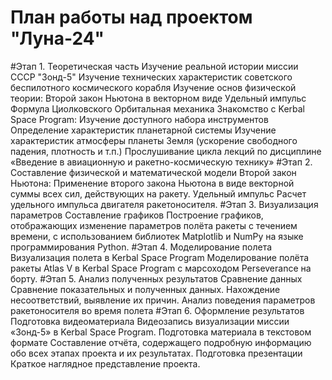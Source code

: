 # План работы над проектом "Луна-24"
#Этап 1. Теоретическая часть
Изучение реальной истории миссии СССР "Зонд-5"
Изучение технических характеристик советского беспилотного космического корабля
Изучение основ физической теории:
Второй закон Ньютона в векторном виде
Удельный импульс
Формула Циолковского
Орбитальная механика
Знакомство с Kerbal Space Program:
Изучение доступного набора инструментов
Определение характеристик планетарной системы
Изучение характеристик атмосферы планеты Земля (ускорение свободного падения, плотность и т.п.)
Прослушивание цикла лекций по дисциплине «Введение в авиационную и ракетно-космическую технику»
#Этап 2. Составление физической и математической модели
Второй закон Ньютона:
Применение второго закона Ньютона в виде векторной суммы всех сил, действующих на ракету.
Удельный импульс
Расчет удельного импульса двигателя ракетоносителя.
#Этап 3. Визуализация параметров
Составление графиков
Построение графиков, отображающих изменение параметров полёта ракеты с течением времени, с использованием библиотек Matplotlib и NumPy на языке программирования Python.
#Этап 4. Моделирование полета
Визуализация полета в Kerbal Space Program
Моделирование полёта ракеты Atlas V в Kerbal Space Program с марсоходом Perseverance на борту.
#Этап 5. Анализ полученных результатов
Сравнение данных
Сравнение показательных и полученных данных.
Нахождение несоответствий, выявление их причин.
Анализ поведения параметров ракетоносителя во время полета
#Этап 6. Оформление результатов
Подготовка видеоматериала
Видеозапись визуализации миссии «Зонд-5» в Kerbal Space Program.
Подготовка материала в текстовом формате
Составление отчёта, содержащего подробную информацию обо всех этапах проекта и их результатах.
Подготовка презентации
Краткое наглядное представление проекта.
